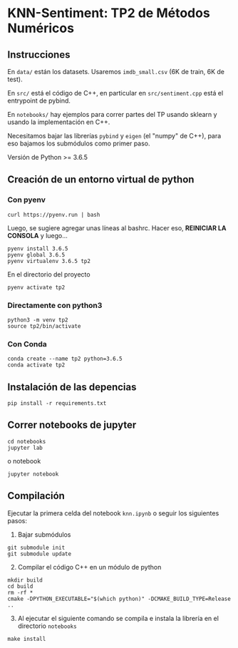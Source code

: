 # KNN-Sentiment: TP2 de Métodos Numéricos

## Instrucciones

En `data/` están los datasets. Usaremos `imdb_small.csv` (6K de train, 6K de test).

En `src/` está el código de C++, en particular en `src/sentiment.cpp` está el entrypoint de pybind.

En `notebooks/` hay ejemplos para correr partes del TP usando sklearn y usando la implementación en C++.

Necesitamos bajar las librerías `pybind` y `eigen` (el "numpy" de C++), para eso bajamos los submódulos como primer paso.

Versión de Python >= 3.6.5


## Creación de un entorno virtual de python

### Con pyenv

```
curl https://pyenv.run | bash
```

Luego, se sugiere agregar unas líneas al bashrc. Hacer eso, **REINICIAR LA CONSOLA** y luego...

```
pyenv install 3.6.5
pyenv global 3.6.5
pyenv virtualenv 3.6.5 tp2
```

En el directorio del proyecto

```
pyenv activate tp2
```

### Directamente con python3
```
python3 -m venv tp2
source tp2/bin/activate
```

### Con Conda
```
conda create --name tp2 python=3.6.5
conda activate tp2
```

## Instalación de las depencias
```
pip install -r requirements.txt
```

## Correr notebooks de jupyter

```
cd notebooks
jupyter lab
```
o  notebook
```
jupyter notebook
```


## Compilación
Ejecutar la primera celda del notebook `knn.ipynb` o seguir los siguientes pasos:


1. Bajar submódulos
```
git submodule init
git submodule update
```
2. Compilar el código C++ en un módulo de python
```
mkdir build
cd build
rm -rf *
cmake -DPYTHON_EXECUTABLE="$(which python)" -DCMAKE_BUILD_TYPE=Release ..
```
3. Al ejecutar el siguiente comando se compila e instala la librería en el directorio `notebooks`
```
make install
```
